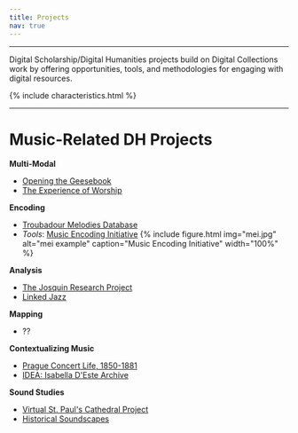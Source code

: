 ```yaml
---
title: Projects
nav: true
---
```


***

Digital Scholarship/Digital Humanities projects build on Digital Collections work by offering opportunities, tools, and methodologies for engaging with digital resources.

{% include characteristics.html %}

***

# Music-Related DH Projects

**Multi-Modal**
- [Opening the Geesebook](http://geesebook.asu.edu/)
- [The Experience of Worship](http://www.experienceofworship.org.uk/)

**Encoding**
- [Troubadour Melodies Database](http://troubadourmelodies.org/)
- *Tools*: [Music Encoding Initiative](http://music-encoding.org/)
{% include figure.html img="mei.jpg" alt="mei example" caption="Music Encoding Initiative" width="100%" %}

**Analysis**
- [The Josquin Research Project](http://josquin.stanford.edu/)
- [Linked Jazz](https://linkedjazz.org/network/)

**Mapping**
- ??

**Contextualizing Music**
- [Prague Concert Life, 1850-1881](https://prague-concerts.info/en/event/1615)
- [IDEA: Isabella D'Este Archive](http://isabelladeste.web.unc.edu/)

**Sound Studies**
- [Virtual St. Paul's Cathedral Project](https://vpcp.chass.ncsu.edu/)
- [Historical Soundscapes](http://historicalsoundscapes.com/)